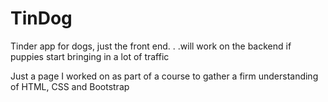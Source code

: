 # TinDog
Tinder app for dogs, just the front end. . .will work on the backend if puppies start bringing in a lot of traffic 

Just a page I worked on as part of a course to gather a firm understanding of HTML, CSS and Bootstrap 

